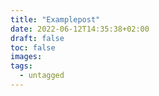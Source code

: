 ```yaml
---
title: "Examplepost"
date: 2022-06-12T14:35:38+02:00
draft: false
toc: false
images:
tags:
  - untagged
---
```


